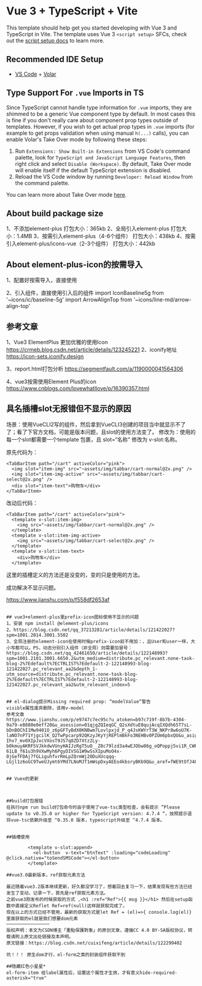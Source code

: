 # Vue 3 + TypeScript + Vite

This template should help get you started developing with Vue 3 and TypeScript in Vite. The template uses Vue 3 `<script setup>` SFCs, check out the [script setup docs](https://v3.vuejs.org/api/sfc-script-setup.html#sfc-script-setup) to learn more.

## Recommended IDE Setup

- [VS Code](https://code.visualstudio.com/) + [Volar](https://marketplace.visualstudio.com/items?itemName=Vue.volar)

## Type Support For `.vue` Imports in TS

Since TypeScript cannot handle type information for `.vue` imports, they are shimmed to be a generic Vue component type by default. In most cases this is fine if you don't really care about component prop types outside of templates. However, if you wish to get actual prop types in `.vue` imports (for example to get props validation when using manual `h(...)` calls), you can enable Volar's Take Over mode by following these steps:

1. Run `Extensions: Show Built-in Extensions` from VS Code's command palette, look for `TypeScript and JavaScript Language Features`, then right click and select `Disable (Workspace)`. By default, Take Over mode will enable itself if the default TypeScript extension is disabled.
2. Reload the VS Code window by running `Developer: Reload Window` from the command palette.

You can learn more about Take Over mode [here](https://github.com/johnsoncodehk/volar/discussions/471).


## About build package size

1、不添加element-plus                  打包大小：365kb
2、全局引入element-plus                打包大小：1.4MB
3、按需引入element-plus（4-6个组件）     打包大小：438kb
4、按需引入element-plus/icons-vue（2-3个组件）     打包大小：442kb



## About element-plus-icon的按需导入
1、配置好按需导入，直接使用
 <el-icon :size="20"><i-carbon-accessibility /></el-icon>
     <el-icon :size="20"><i-ic-baseline-5g /></el-icon>
      <el-icon :size="20"><i-line-md-arrow-align-top /></el-icon>

2、引入组件，直接使用引入后的组件
 import IconBaseline5g from '~icons/ic/baseline-5g'
 import ArrowAlignTop from '~icons/line-md/arrow-align-top'


<IconBaseline5g />

 <el-icon :size="88" color="red">
       <ArrowAlignTop/>
    </el-icon>



## 参考文章

1、Vue3 ElementPlus 更加优雅的使用Icon https://crmeb.blog.csdn.net/article/details/123245221
2、iconify地址 https://icon-sets.iconify.design

3、report.html打包分析   https://segmentfault.com/a/1190000041564306

4、vue3按需使用Element Plus的icon https://www.cnblogs.com/lovewhatIlove/p/16390357.html

## 具名插槽slot无报错但不显示的原因

场景：使用VueCLI2写的组件，然后拿到VueCLI3创建的项目当中就显示不了了；看了下官方文档，可能是版本问题，且slot的使用方法变了。
修改为：使用的每一个slot都需要一个template 包裹，且 slot=“名称” 修改为 v-slot:名称。

原先代码为：

    <TabBarItem path="/cart" activeColor="pink">
      <img slot="item-img" src="~assets/img/tabbar/cart-normal@2x.png" />
      <img slot="item-img-active" src="~assets/img/tabbar/cart-select@2x.png" />
      <div slot="item-text">购物车</div>
    </TabBarItem>
改动后代码：

    <TabBarItem path="/cart" activeColor="pink">
      <template v-slot:item-img>
        <img src="~assets/img/tabbar/cart-normal@2x.png" />
      </template>
      <template v-slot:item-img-active>
        <img src="~assets/img/tabbar/cart-select@2x.png" />
      </template>
      <template v-slot:item-text>
        <div>购物车</div>
      </template>
这里的插槽定义的方法还是没变的，变的只是使用的方法。

成功解决不显示问题。

https://www.jianshu.com/p/f558df2653af
```

## vue3+element-plus里prefix-icon图标使用不显示的问题
1、安装 npm install @element-plus/icons
2、https://blog.csdn.net/qq_37213281/article/details/121422027?spm=1001.2014.3001.5502
3、全局注册的element-icon在使用时候prefix-icon前不用加：，且User和user一样，大小写都可以。PS，动态分别引入组件（非全局）则需要加冒号：https://blog.csdn.net/qq_42461650/article/details/122148993?spm=1001.2101.3001.6650.2&utm_medium=distribute.pc_relevant.none-task-blog-2%7Edefault%7ECTRLIST%7Edefault-2-122148993-blog-121422027.pc_relevant_aa2&depth_1-utm_source=distribute.pc_relevant.none-task-blog-2%7Edefault%7ECTRLIST%7Edefault-2-122148993-blog-121422027.pc_relevant_aa2&utm_relevant_index=5


## el-dialog提示Missing required prop: “modelValue“警告
visible属性废弃删除，该用v-model
参考文章
https://www.jianshu.com/p/e9747c7ec95c?u_atoken=b97c719f-8b7b-4304-9a79-e8880e0eff20&u_asession=01qjgZQIeqGC_Q2sXdtuE8qujAcqIXQdh65T7sL-bDnBOChI1Mw9401O_z6pGFTyBdX0KNBwm7Lovlpxjd_P_q4JsKWYrT3W_NKPr8w6oU7K-laNO7nP71YjgcilK_Q2TwPpcarp92QKzyJKyYjREPlmBkFo3NEHBv0PZUm6pbxQU&u_asig=05oQsxl1GVuo1JWKDnpb89Y66r2lnSDBEVrRQs38MsS_jDRVvWU0ZVkyRgXj1tCxbCaahFb1skZb5aWapnkiIjC64i1V3dNUd3C3FJ9gQcous5GuCraYjLhOFqB6eab4BuO1iyXspGedYRwVTF7iakhCJ-Ihv7_mv0XIpJxcVXosT9JS7q8ZD7Xtz2Ly-b0kmuyAKRFSVJkkdwVUnyHAIJzRgT5uO__Z8c79lzd3a4wEJObw86g_oQPoppj5vi1R_CWPRPQyB_SKrj-61LB_f61u3h9VXwMyh6PgyDIVSG1W9wSsXIpuMoO4x-0jGefFDAj7fGLiguhfvrRmLpZQrmWj2ODuXUcqqq-LGjl1z6oGC9TweUJymt6YMd7LNoMJT1mWspDxyAEEo4kbsryBKb9Q&u_aref=fWE9tOfJ48V0FSH8C9qubnb4wes%3D


## Vuex的更新



##build打包报错
在执行npm run build打包命令时由于使用了vue-tsc类型检查，会有提示 ”Please update to v0.35.0 or higher for TypeScript version: 4.7.4 “，按照提示语将vue-tsc依赖升级至 ^0.35.0 版本，typescript升级至 ^4.7.4 版本。


##插槽使用

        <template v-slot:append>
          <el-button  v-text="btnText" :loading="codeLoading"  @click.native="toSendSMSCode"></el-button>
        </template>

##vue3.0最新版本，ref获取元素方法

最近随着vue3.2版本继续更新，好久都没学习了，想着回去复习一下，结果发现有些方法已经发生了变动，记录一下，首先是ref获取元素方法。
之前vue3刚发布的时候获取的方式 ,<h1 :ref="Ref">{{ msg }}</h1> 然后在setup函数中直接定义Reflet Ref=ref(null)这样就获取完成了。
现在以上的方式已经不管用，最新的获取方式是let Ref = (el)=>{ console.log(el)}里面获取的el就是我们想要dom元素
————————————————
版权声明：本文为CSDN博主「重點保護對象」的原创文章，遵循CC 4.0 BY-SA版权协议，转载请附上原文出处链接及本声明。
原文链接：https://blog.csdn.net/cuixifeng/article/details/122299402

坑！！！ 原生dom才行，el-form之类的封装组件获取不到

##隐藏红色小星星*
el-form-item 给label属性后，设置这个属性才生效，才有意义hide-required-asterisk="true"